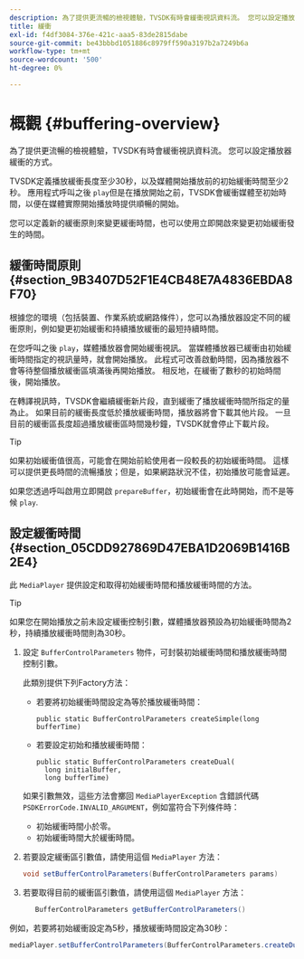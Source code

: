 ```yaml
---
description: 為了提供更流暢的檢視體驗，TVSDK有時會緩衝視訊資料流。 您可以設定播放器緩衝的方式。
title: 緩衝
exl-id: f4df3084-376e-421c-aaa5-83de2815dabe
source-git-commit: be43bbbd1051886c8979ff590a3197b2a7249b6a
workflow-type: tm+mt
source-wordcount: '500'
ht-degree: 0%

---
```


# 概觀 {#buffering-overview}

為了提供更流暢的檢視體驗，TVSDK有時會緩衝視訊資料流。 您可以設定播放器緩衝的方式。

TVSDK定義播放緩衝長度至少30秒，以及媒體開始播放前的初始緩衝時間至少2秒。 應用程式呼叫之後 `play`但是在播放開始之前，TVSDK會緩衝媒體至初始時間，以便在媒體實際開始播放時提供順暢的開始。

您可以定義新的緩衝原則來變更緩衝時間，也可以使用立即開啟來變更初始緩衝發生的時間。

## 緩衝時間原則 {#section_9B3407D52F1E4CB48E7A4836EBDA8F70}

根據您的環境（包括裝置、作業系統或網路條件），您可以為播放器設定不同的緩衝原則，例如變更初始緩衝和持續播放緩衝的最短持續時間。

在您呼叫之後 `play`，媒體播放器會開始緩衝視訊。 當媒體播放器已緩衝由初始緩衝時間指定的視訊量時，就會開始播放。 此程式可改善啟動時間，因為播放器不會等待整個播放緩衝區填滿後再開始播放。 相反地，在緩衝了數秒的初始時間後，開始播放。

在轉譯視訊時，TVSDK會繼續緩衝新片段，直到緩衝了播放緩衝時間所指定的量為止。 如果目前的緩衝長度低於播放緩衝時間，播放器將會下載其他片段。 一旦目前的緩衝區長度超過播放緩衝區時間幾秒鐘，TVSDK就會停止下載片段。

>[!TIP]
>
>如果初始緩衝值很高，可能會在開始前給使用者一段較長的初始緩衝時間。 這樣可以提供更長時間的流暢播放；但是，如果網路狀況不佳，初始播放可能會延遲。

如果您透過呼叫啟用立即開啟 `prepareBuffer`，初始緩衝會在此時開始，而不是等候 `play`.

## 設定緩衝時間 {#section_05CDD927869D47EBA1D2069B1416B2E4}

此 `MediaPlayer` 提供設定和取得初始緩衝時間和播放緩衝時間的方法。

>[!TIP]
>
>如果您在開始播放之前未設定緩衝控制引數，媒體播放器預設為初始緩衝時間為2秒，持續播放緩衝時間則為30秒。

1. 設定 `BufferControlParameters` 物件，可封裝初始緩衝時間和播放緩衝時間控制引數。

   此類別提供下列Factory方法：

   * 若要將初始緩衝時間設定為等於播放緩衝時間：

      ```
      public static BufferControlParameters createSimple(long bufferTime)
      ```

   * 若要設定初始和播放緩衝時間：

      ```
      public static BufferControlParameters createDual( 
        long initialBuffer,  
        long bufferTime)
      ```
   如果引數無效，這些方法會擲回 `MediaPlayerException` 含錯誤代碼 `PSDKErrorCode.INVALID_ARGUMENT`，例如當符合下列條件時：

   * 初始緩衝時間小於零。
   * 初始緩衝時間大於緩衝時間。


1. 若要設定緩衝區引數值，請使用這個 `MediaPlayer` 方法：

   ```java
   void setBufferControlParameters(BufferControlParameters params)
   ```

1. 若要取得目前的緩衝區引數值，請使用這個 `MediaPlayer` 方法：

   ```java
      BufferControlParameters getBufferControlParameters()  
   ```

<!--<a id="example_DE0580B3AD404635825D3301C1F096B6"></a>-->

例如，若要將初始緩衝設定為5秒，播放緩衝時間設定為30秒：

```java
mediaPlayer.setBufferControlParameters(BufferControlParameters.createDual(5000, 30000));
```

